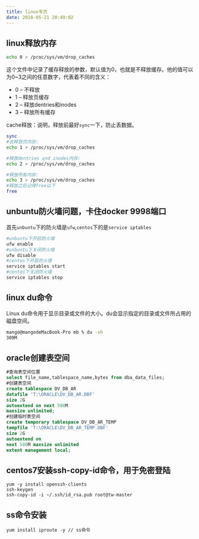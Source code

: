 ```yaml
---
title: linux专页
date: 2018-05-21 20:49:02
---
```


## linux释放内存
``` bash
echo 0 > /proc/sys/vm/drop_caches
```
这个文件中记录了缓存释放的参数，默认值为0，也就是不释放缓存。他的值可以为0~3之间的任意数字，代表着不同的含义：
* 0 – 不释放
* 1 – 释放页缓存
* 2 – 释放dentries和inodes
* 3 – 释放所有缓存

cache释放：说明，释放前最好`sync`一下，防止丢数据。
``` bash
sync
#去释放页内存:
echo 1 > /proc/sys/vm/drop_caches

#释放dentries and inodes内存:
echo 2 > /proc/sys/vm/drop_caches

#释放所有内存:
echo 3 > /proc/sys/vm/drop_caches
#释放之后记得free以下
free
```
## unbuntu防火墙问题，卡住docker 9998端口
首先`unbuntu`下的防火墙是`ufw`,`centos`下的是`service iptables`
``` bash
#unbuntu下开启防火墙
ufw enable
#unbuntu下关闭防火墙
ufw disable
#centos下开启防火墙
service iptables start
#centos下关闭防火墙
service iptables stop
```

## linux du命令
Linux du命令用于显示目录或文件的大小。du会显示指定的目录或文件所占用的磁盘空间。
``` bash
mango@mangodeMacBook-Pro mb % du -sh
309M
```

## oracle创建表空间
``` sql
#查询表空间位置
select file_name,tablespace_name,bytes from dba_data_files;
#创建表空间
create tablespace DV_DB_AR 
datafile 'T:\ORACLE\DV_DB_AR.DBF' 
size 2G  
autoextend on next 500M 
maxsize unlimited;
#创建临时表空间
create temporary tablespace DV_DB_AR_TEMP 
tempfile 'T:\ORACLE\DV_DB_AR_TEMP.DBF' 
size 2G 
autoextend on 
next 500M maxsize unlimited
extent management local;
```

## centos7安装ssh-copy-id命令，用于免密登陆
``` 
yum -y install openssh-clients
ssh-keygen
ssh-copy-id -i ~/.ssh/id_rsa.pub root@tw-master
```

## ss命令安装
``` 
yum install iproute -y // ss命令
```







